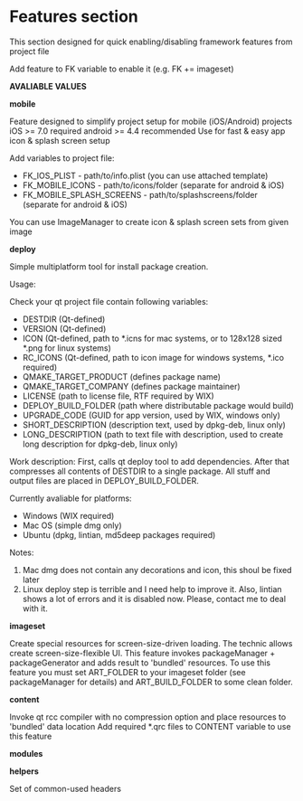 # Features section

This section designed for quick enabling/disabling framework features from project file

Add feature to FK variable to enable it (e.g. FK += imageset)

**AVALIABLE VALUES**

**mobile**

Feature designed to simplify project setup for mobile (iOS/Android) projects
iOS >= 7.0 required
android >= 4.4 recommended 
Use for fast & easy app icon & splash screen setup

Add variables to project file:
  * FK_IOS_PLIST - path/to/info.plist (you can use attached template)
  * FK_MOBILE_ICONS - path/to/icons/folder (separate for android & iOS)
  * FK_MOBILE_SPLASH_SCREENS - path/to/splashscreens/folder (separate for android & iOS)

You can use ImageManager to create icon & splash screen sets from given image


**deploy**

Simple multiplatform tool for install package creation.

Usage:

Check your qt project file contain following variables:
  * DESTDIR (Qt-defined)
  * VERSION (Qt-defined)
  * ICON (Qt-defined, path to *.icns for mac systems, or to 128x128 sized *.png for linux systems)
  * RC_ICONS (Qt-defined, path to icon image for windows systems, *.ico required)
  * QMAKE_TARGET_PRODUCT (defines package name)
  * QMAKE_TARGET_COMPANY (defines package maintainer)
  * LICENSE (path to license file, RTF required by WIX)
  * DEPLOY_BUILD_FOLDER (path where distributable package would build)
  * UPGRADE_CODE (GUID for app version, used by WIX, windows only)
  * SHORT_DESCRIPTION (description text, used by dpkg-deb, linux only)
  * LONG_DESCRIPTION (path to text file with description, used to create long description for dpkg-deb, linux only)

Work description:
First, calls qt deploy tool to add dependencies.
After that compresses all contents of DESTDIR to a single package.
All stuff and output files are placed in DEPLOY_BUILD_FOLDER.

Currently avaliable for platforms:
  - Windows (WIX required)
  - Mac OS (simple dmg only)
  - Ubuntu (dpkg, lintian, md5deep packages required)

Notes:

  1. Mac dmg does not contain any decorations and icon, this shoul be fixed later
  2. Linux deploy step is terrible and I need help to improve it. Also, lintian shows a lot of errors and it is disabled now. Please, contact me to deal with it.


**imageset**

Create special resources for screen-size-driven loading. The technic allows create screen-size-flexible UI. 
This feature invokes packageManager + packageGenerator and adds result to 'bundled' resources.
To use this feature you must set ART_FOLDER to your imageset folder (see packageManager for details) and ART_BUILD_FOLDER to some clean folder.


**content**

Invoke qt rcc compiler with no compression option and place resources to 'bundled' data location 
Add required *.qrc files to CONTENT variable to use this feature 


**modules**


**helpers**

Set of common-used headers
